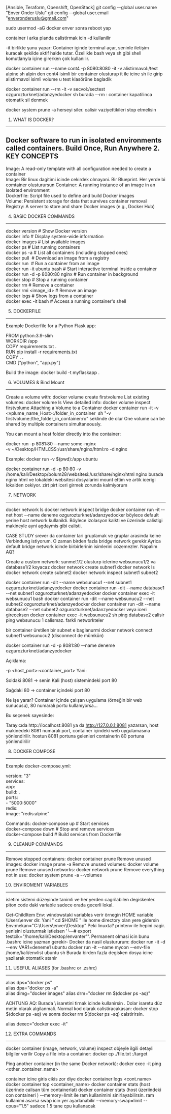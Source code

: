 
[Ansible, Teraform, Openshift, OpenStack]
git config --global user.name "Enver Onder Uslu"
git config --global user.email "enveronderuslu@gmail.com"

sudo usermod -aG docker enver sonra reboot yap

container i arka planda calistirmak icin -d kullanilir

-it birlikte şunu yapar: Container içinde terminal açar, seninle iletişim kuracak şekilde aktif halde tutar. Özellikle bash veya sh gibi shell komutlarıyla içine girerken çok kullanılır.

docker container run --name cont4  -p 8080:8080  -it -v alistirmavol:/test alpine sh alpin den cont4 isimli bir container  olusturup it ile icine sh ile girip alistirmavol isimli volume u test klasörüne bagladik

docker container run --rm -it -v secvol:/sectest ozgurozturknet/adanzyedocker sh
burada --rm : container kapatilinca otomatik sil denmek

docker system prune -a herseyi siler. calisir vaziyettikileri stop etmelisin

1. WHAT IS DOCKER?
----------------------
Docker software to run in isolated environments called containers. 
Build Once, Run Anywhere
2. KEY CONCEPTS
----------------------
Image: A read-only template with all configuration needed to create a container  
Image: Bir linux dagitimi icinde cekirdek olmayani. Bir Blueprint. Her yerde bi comtainer olusturursun
Container: A running instance of an image in an isolated environment  
Dockerfile: Script file used to define and build Docker images  
Volume: Persistent storage for data that survives container removal  
Registry: A server to store and share Docker images (e.g., Docker Hub)

4. BASIC DOCKER COMMANDS
------------------------------
docker version              # Show Docker version  
docker info                 # Display system-wide information  
docker images               # List available images  
docker ps                   # List running containers  
docker ps -a                # List all containers (including stopped ones)  
docker pull <image>         # Download an image from a registry  
docker run <image>          # Run a container from an image  
docker run -it ubuntu bash  # Start interactive terminal inside a container  
docker run -d -p 8080:80 nginx  # Run container in background  
docker stop <id>            # Stop a running container  
docker rm <id>              # Remove a container  
docker rmi <image_id>       # Remove an image  
docker logs <id>            # Show logs from a container  
docker exec -it <id> bash   # Access a running container's shell

5. DOCKERFILE
----------------------
Example Dockerfile for a Python Flask app:

FROM python:3.9-slim  
WORKDIR /app  
COPY requirements.txt .  
RUN pip install -r requirements.txt  
COPY . .  
CMD ["python", "app.py"]

Build the image:
docker build -t myflaskapp .

6. VOLUMES & Bind Mount
------------------------------
Create a volume with: docker volume create firstvolume
List existing volumes: docker volume ls
View detailed info: docker volume inspect firstvolume
Attaching a Volume to a Container
docker container run -it -v <vplume_name_Host>:/folder_in_container <image> sh
"-v firstvolume:/the_folder_in_container:ro" seklinde de olur
One volume can be shared by multiple containers simultaneously.

You can mount a host folder directly into the container:

docker run -p 8081:80 --name some-nginx \
-v ~/Desktop/HTMLCSS:/usr/share/nginx/html:ro  -d nginx
 
Example: docker run -v $(pwd):/app ubuntu

docker container run -d -p 80:80 -v  /home/kali/Desktop/bolum28/websitesi:/usr/share/nginx/html nginx
burada nginx html ve lokaldeki websitesi dosyalarini mount ettim ve artik icerigi lokalden cekiyor. zirt pirt iceri girmek zorunda kalmiyorum

7. NETWORK
------------------------------
docker network ls 
docker network inspect bridge
docker container run -it --net host  --name deneme  ozgurozturknet/adanzyedocker
böylece default yerine host network kullanildi. Böylece izolasyon kalkti ve üzerinde calistigi makineyle ayni agdaymis gibi calisti.

CASE STUDY
srever da container lari gruplamak ve gruplar arasinda keine Verbindung istiyorum. O zaman birden fazla bridge network gerekir.Ayrica default bridge network icinde birbirlerinin isimlerini cözemezler. Napalim AQ?

Create a custom network:
sunmet1/2 olusturp iclerine  websunucu1/2 va database1/2 koyacaz
docker network create subnet1 
docker network ls
docker network create subnet2
docker network inspect subnet1  subnet2

docker container run -dit --name  websunucu1 --net subnet1  ozgurozturknet/adanzyedocker
docker container run -dit --name  database1 --net subnet1  ozgurozturknet/adanzyedocker 
docker container exec -it websunucu1 bash
docker container run -dit --name  websunucu2 --net subnet2  ozgurozturknet/adanzyedocker
docker container run -dit --name  database2 --net subnet2  ozgurozturknet/adanzyedocker
veya iceri gireceksen
docker container exec -it websunucu2 sh 
ping database2 calisir
ping websunucu 1 calismaz. farkli networkteler

bir container üretilen bir subnet e baglanurmi
docker network connect subnet1 websunucu2 (disconnect de mümkün)


docker container run -d -p 8081:80 --name  deneme  ozgurozturknet/adanzyedocker

Açıklama:
 
-p <host_port>:<container_port>
Yani:

Soldaki 8081 → senin Kali (host) sistemindeki port 80

Sağdaki 80 → container içindeki port 80

Ne işe yarar?
Container içinde çalışan uygulama (örneğin bir web sunucusu), 80 numaralı portu kullanıyorsa…

Bu seçenek sayesinde:

Tarayıcıda http://localhost:8081 ya da http://127.0.0.1:8081 yazarsan, host makinedeki 8081 numaralı port, container içindeki web uygulamasına yönlendirilir. hostun 8081 portuna gelenleri containerin 80 portuna yönlendirilir


8. DOCKER COMPOSE
------------------------------
Example docker-compose.yml:

version: "3"  
services:  
  app:  
    build: .  
    ports:  
      - "5000:5000"  
  redis:  
    image: "redis:alpine"

Commands:
docker-compose up             # Start services  
docker-compose down           # Stop and remove services  
docker-compose build          # Build services from Dockerfile

9. CLEANUP COMMANDS
------------------------------
Remove stopped containers: docker container prune
Remove unused images: docker image prune -a
Remove unused volumes: docker volume prune
Remove unused networks: docker network prune
Remove everything not in use: docker system prune -a --volumes

10. ENVIROMENT VARIABLES
-------------------------------------------
isletim sistemi düzeyinde tanimli ve her yerden cagrilabilen degiskenler.
piton code daki variable sadece orada gecerli lokal. 

Get-ChildItem Env: windowstaki variables verir
örnegin HOME variable \Users\enver dir. Yani " cd $HOME " ile home directory olan yere gidersin 
Env:mekan="C:\Users\enver\Desktop"
Peki linuxta?  printenv ile hepini cagir. yenisini olusturmak istieisen '└─# export testcik="/home/kali/Desktop/envanter"'.  Permanent olmasi  icin bunu .bashrc icine yazman  gerekir-
Docker da nasil olustururum: 
docker run -it -d --env VAR1=deneme1 ubuntu
docker run -it  --name mycon  --env-file /home/kali/envlist  ubuntu sh  Burada birden fazla degisken dosya icine yazilarak otomatik atanir


11. USEFUL ALIASES (for .bashrc or .zshrc)
-------------------------------------------
alias dps="docker ps"  
alias dpa="docker ps -a"  
alias dimg="docker images"
alias drm="docker rm \$(docker ps -aq)"  

ACHTUNG AQ: Burada \ isaretini tirnak icinde kullanirsin . Dolar isaretu düz metin olarak algilanmali. Normal kod olarak calistiracakasan: docker stop $(docker ps -aq)   ve sonra docker rm $(docker ps -aq) calstirirsin.  

alias dexec="docker exec -it"

12. EXTRA COMMANDS
------------------------------
docker container (image, network, volume) inspect <id> objeyle ilgili detayli bilgiler verilir
Copy a file into a container:
docker cp ./file.txt <id>:/target

Ping another container (in the same Docker network):
docker exec -it <id> ping <other_container_name>

container icine giris cikis zor diye 
docker container logs <cont.name>
docker container top <container_name>
docker container stats (host üzerinde calisan tüm containerlat)
docker container stats <con> (host üzeriindeki con containeri )
--memory=limit ile ram kullanimini sinirlayabilirsin. 
ram kullanimi asarsa swap icin yer ayarlanabilir --memory-swap=limit
--cpus="1.5" sadece 1.5  tane cpu kullanacak
